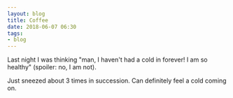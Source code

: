 ```yaml
---
layout: blog
title: Coffee 
date: 2018-06-07 06:30
tags:
- blog 
---
```

Last night I was thinking "man, I haven't had a cold in forever! I am so healthy" (spoiler: no, I am not).

Just sneezed about 3 times in succession. Can definitely feel a cold coming on.


